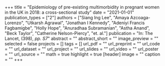 +++
title = "Epidemiology of pre-existing multimorbidity in pregnant women in the UK in 2018: a cross-sectional study"
date = "2021-01-01"
publication_types = ["2"]
authors = ["Siang Ing Lee", "Amaya Azcoaga-Lorenzo", "Utkarsh Agrawal", "Jonathan I Kennedy", "Adeniyi Francis Fagbamigbe", "Holly Hope", "Anuradhaa Subramanian", "Astha Anand", "Beck Taylor", "Catherine Nelson-Piercy", "et. al."]
publication = "In: The Lancet, (398), _pp. S7_"
abstract = ""
abstract_short = ""
image_preview = ""
selected = false
projects = []
tags = []
url_pdf = ""
url_preprint = ""
url_code = ""
url_dataset = ""
url_project = ""
url_slides = ""
url_video = ""
url_poster = ""
url_source = ""
math = true
highlight = true
[header]
image = ""
caption = ""
+++
